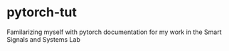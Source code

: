 # pytorch-tut
Familarizing myself with pytorch documentation for my work in the Smart Signals and Systems Lab
